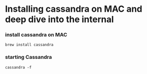 # Installing cassandra on MAC and deep dive into the internal 

### install cassandra on MAC
```brew install cassandra```

### starting Cassandra
```cassandra -f```
